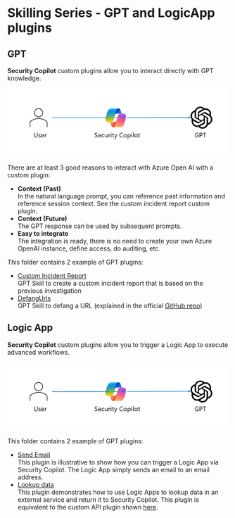 # Skilling Series - GPT and LogicApp plugins


## GPT
**Security Copilot** custom plugins allow you to interact directly with GPT knowledge.

<div align="center">
  <img src="https://github.com/mariocuomo/Experimenting-With-Security-Copilot/blob/main/img/GPT%20plugins.png" width="800"> </img>
</div>

There are at least 3 good reasons to interact with Azure Open AI with a custom plugin:
- **Context (Past)** <br>
In the natural language prompt, you can reference past information and reference session context. See the custom incident report custom plugin.
- **Context (Future)** <br>
The GPT response can be used by subsequent prompts.
- **Easy to integrate** <br>
The integration is ready, there is no need to create your own Azure OpenAI instance, define access, do auditing, etc.

This folder contains 2 example of GPT plugins:
- [Custom Incident Report](https://github.com/mariocuomo/Experimenting-With-Security-Copilot/tree/main/skilling%20series/Day%203%20-%20GPT%20and%20LogicApp/CustomIncidentReport_GPT) <br>
  GPT Skill to create a custom incident report that is based on the previous investigation
- [DefangUrls](https://github.com/mariocuomo/Experimenting-With-Security-Copilot/tree/main/skilling%20series/Day%203%20-%20GPT%20and%20LogicApp/SecuritySkill_GPT) <br>
  GPT Skill to defang a URL (explained in the official [GitHub repo](https://github.com/Azure/Copilot-For-Security/tree/main/Technical%20Workshops/Custom%20Plugin%20Workshop/Task02_Defang_URL))
  

## Logic App
**Security Copilot** custom plugins allow you to trigger a Logic App to execute advanced workflows.
<div align="center">
  <img src="https://github.com/mariocuomo/Experimenting-With-Security-Copilot/blob/main/img/GPT%20plugins.png" width="800"> </img>
</div>

This folder contains 2 example of GPT plugins:
- [Send Email](https://github.com/mariocuomo/Experimenting-With-Security-Copilot/tree/main/skilling%20series/Day%203%20-%20GPT%20and%20LogicApp/EmailStandard_LogicApp) <br>
  This plugin is illustrative to show how you can trigger a Logic App via Security Copilot. The Logic App simply sends an email to an email address.
- [Lookup data](https://github.com/mariocuomo/Experimenting-With-Security-Copilot/tree/main/skilling%20series/Day%203%20-%20GPT%20and%20LogicApp/Nitrxgen%20_LogicApp) <br>
  This plugin demonstrates how to use Logic Apps to lookup data in an external service and return it to Security Copilot. This plugin is equivalent to the custom API plugin shown [here](https://github.com/mariocuomo/Experimenting-With-Security-Copilot/tree/main/skilling%20series/Day%202%20-%20API/NoAuth_API).
